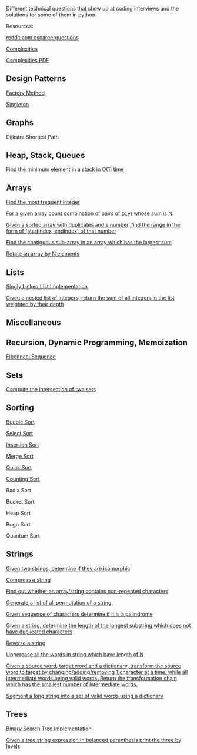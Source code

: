 Different technical questions that show up at coding interviews and the solutions for some of them in python.

Resources:

[reddit.com cscareerquestions](https://www.reddit.com/r/cscareerquestions/comments/20ahfq/heres_a_pretty_big_list_of_programming_interview/)

[Complexities](http://bigocheatsheet.com/)

[Complexities PDF](http://bigocheatsheet.com/pdf/big-o-cheatsheet.pdf)



Design Patterns
---------------

[Factory Method](design-patterns/factory_method.py)

[Singleton](design-patterns/singleton.py)


Graphs
------

Dijkstra Shortest Path


Heap, Stack, Queues
-------------------

Find the minimum element in a stack in O(1) time


Arrays
------

[Find the most frequent integer](arrays/find-most-frequent-integer.py)

[For a given array count combination of pairs of (x,y) whose sum is N](arrays/find-pairs-that-sum-to-N.py)

[Given a sorted array with duplicates and a number, find the range in the form of (startIndex, endIndex) of that number](arrays/find-range-of-duplicates-in-array.py)

[Find the contiguous sub-array in an array which has the largest sum](arrays/find-subarray-largest-sum.py)

[Rotate an array by N elements](arrays/rotate-an-array-by-n-elements.py)


Lists
-----

[Singly Linked List Implementation](lists/singly-linked-list.py)

[Given a nested list of integers, return the sum of all integers in the list weighted by their depth](lists/weighted-sum-nested-list.py)


Miscellaneous
-------------




Recursion, Dynamic Programming, Memoization
-------------------------------------------
[Fibonnaci Sequence](recursion-dynamic-memoization/fibonnaci.py)



Sets
----

[Compute the intersection of two sets](sets/intersection-two-sets.py)



Sorting
-------

[Buuble Sort](sorting/bubble-sort.py)

[Select Sort](sorting/selection-sort.py)

[Insertion Sort](sorting/insertion-sort.py)

[Merge Sort](sorting/merge-sort.py)

[Quick Sort](sorting/quick-sort.py)

[Counting Sort](sorting/count-sort.py)

Radix Sort

Bucket Sort

Heap Sort

Bogo Sort

Quantum Sort


Strings
-------

[Given two strings, determine if they are isomorphic](strings/check-if-words-are-isomorphic.py)

[Compress a string](strings/compress-string.py)

[Find out whether an array/string contains non-repeated characters](strings/find-whether-string-repeated-characters.py)

[Generate a list of all permutation of a string](strings/generate-all-permutations-of-a-string.py)

[Given sequence of characters determine if it is a palindrome](strings/is-string-palindrome.py)

[Given a string, determine the length of the longest substring which does not have duplicated characters](strings/longest-substring-without-duplicates.py)

[Reverse a string](strings/reverse-string-recursive.py)

[Uppercase all the words in string which have length of N](strings/upper-case-words-with-length-N.py)

[Given a source word, target word and a dictionary, transform the source word to target by changing/adding/removing 1 character at a time, while all intermediate words being valid words. Return the transformation chain which has the smallest number of intermediate words.](strings/source-word-to-target-word-path)

[Segment a long string into a set of valid words using a dictionary](strings/split-string-based-on-dictionary-words.py)





Trees
-----

[Binary Search Tree Implementation](trees/binary-search-tree.py)

[Given a tree string expression in balanced parenthesis print the three by levels](trees/tree-string-expression-balanced-parenthesis)
